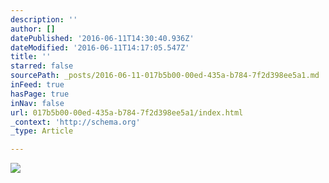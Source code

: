 ```yaml
---
description: ''
author: []
datePublished: '2016-06-11T14:30:40.936Z'
dateModified: '2016-06-11T14:17:05.547Z'
title: ''
starred: false
sourcePath: _posts/2016-06-11-017b5b00-00ed-435a-b784-7f2d398ee5a1.md
inFeed: true
hasPage: true
inNav: false
url: 017b5b00-00ed-435a-b784-7f2d398ee5a1/index.html
_context: 'http://schema.org'
_type: Article

---
```

![](https://the-grid-user-content.s3-us-west-2.amazonaws.com/97fc3178-3691-4cac-b126-99b08f98b62d.jpg)